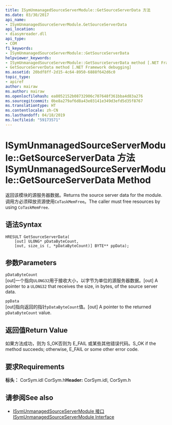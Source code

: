 ```yaml
---
title: ISymUnmanagedSourceServerModule::GetSourceServerData 方法
ms.date: 03/30/2017
api_name:
- ISymUnmanagedSourceServerModule.GetSourceServerData
api_location:
- diasymreader.dll
api_type:
- COM
f1_keywords:
- ISymUnmanagedSourceServerModule::GetSourceServerData
helpviewer_keywords:
- ISymUnmanagedSourceServerModule::GetSourceServerData method [.NET Framework debugging]
- GetSourceServerData method [.NET Framework debugging]
ms.assetid: 20bdf8ff-2d15-4c64-8950-6888f642d6c0
topic_type:
- apiref
author: mairaw
ms.author: mairaw
ms.openlocfilehash: ea8052152b08732906c707648f361bba4d83a276
ms.sourcegitcommit: 0be8a279af6d8a43e03141e349d3efd5d35f8767
ms.translationtype: HT
ms.contentlocale: zh-CN
ms.lasthandoff: 04/18/2019
ms.locfileid: "59173571"
---
```

# <a name="isymunmanagedsourceservermodulegetsourceserverdata-method"></a><span data-ttu-id="61424-102">ISymUnmanagedSourceServerModule::GetSourceServerData 方法</span><span class="sxs-lookup"><span data-stu-id="61424-102">ISymUnmanagedSourceServerModule::GetSourceServerData Method</span></span>
<span data-ttu-id="61424-103">返回该模块的源服务器数据。</span><span class="sxs-lookup"><span data-stu-id="61424-103">Returns the source server data for the module.</span></span> <span data-ttu-id="61424-104">调用方必须释放资源使用`CoTaskMemFree`。</span><span class="sxs-lookup"><span data-stu-id="61424-104">The caller must free resources by using `CoTaskMemFree`.</span></span>  
  
## <a name="syntax"></a><span data-ttu-id="61424-105">语法</span><span class="sxs-lookup"><span data-stu-id="61424-105">Syntax</span></span>  
  
```  
HRESULT GetSourceServerData(  
    [out] ULONG* pDataByteCount,   
    [out, size_is (, *pDataByteCount)] BYTE** ppData);  
```  
  
## <a name="parameters"></a><span data-ttu-id="61424-106">参数</span><span class="sxs-lookup"><span data-stu-id="61424-106">Parameters</span></span>  
 `pDataByteCount`  
 <span data-ttu-id="61424-107">[out]一个指向`ULONG32`用于接收大小，以字节为单位的源服务器数据。</span><span class="sxs-lookup"><span data-stu-id="61424-107">[out] A pointer to a `ULONG32` that receives the size, in bytes, of the source server data.</span></span>  
  
 `ppData`  
 <span data-ttu-id="61424-108">[out]指向返回的指针`pDataByteCount`值。</span><span class="sxs-lookup"><span data-stu-id="61424-108">[out] A pointer to the returned `pDataByteCount` value.</span></span>  
  
## <a name="return-value"></a><span data-ttu-id="61424-109">返回值</span><span class="sxs-lookup"><span data-stu-id="61424-109">Return Value</span></span>  
 <span data-ttu-id="61424-110">如果方法成功，则为 S_OK否则为 E_FAIL 或某些其他错误代码。</span><span class="sxs-lookup"><span data-stu-id="61424-110">S_OK if the method succeeds; otherwise, E_FAIL or some other error code.</span></span>  
  
## <a name="requirements"></a><span data-ttu-id="61424-111">要求</span><span class="sxs-lookup"><span data-stu-id="61424-111">Requirements</span></span>  
 <span data-ttu-id="61424-112">**标头：** CorSym.idl CorSym.h</span><span class="sxs-lookup"><span data-stu-id="61424-112">**Header:** CorSym.idl, CorSym.h</span></span>  
  
## <a name="see-also"></a><span data-ttu-id="61424-113">请参阅</span><span class="sxs-lookup"><span data-stu-id="61424-113">See also</span></span>

- [<span data-ttu-id="61424-114">ISymUnmanagedSourceServerModule 接口</span><span class="sxs-lookup"><span data-stu-id="61424-114">ISymUnmanagedSourceServerModule Interface</span></span>](../../../../docs/framework/unmanaged-api/diagnostics/isymunmanagedsourceservermodule-interface.md)

